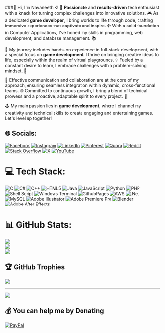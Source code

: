 ###👋 Hi, I'm Navaneeth K!
🚀 **Passionate** and **results-driven** tech enthusiast with a knack for turning complex challenges into innovative solutions. 🎮 As a dedicated **game developer**, I bring worlds to life through code, crafting immersive experiences that captivate and inspire. 🛠️ With a solid foundation in Computer Applications, I've honed my skills in programming, web development, and database management. 📚

🌟 My journey includes hands-on experience in full-stack development, with a special focus on **game development**. I thrive on bringing creative ideas to life, especially within the realm of virtual playgrounds. 💡 Fueled by a constant desire to learn, I embrace challenges with a problem-solving mindset. 🧠

🤝 Effective communication and collaboration are at the core of my approach, ensuring seamless integration within dynamic, cross-functional teams. 🌐 Committed to continuous growth, I bring a blend of technical prowess and a proactive, adaptable spirit to every project. 💼

🕹️ My main passion lies in **game development**, where I channel my creativity and technical skills to create engaging and entertaining games. Let's level up together! 

## 🌐 Socials:
[![Facebook](https://img.shields.io/badge/Facebook-%231877F2.svg?logo=Facebook&logoColor=white)](https://facebook.com/navaneeth.k.official) [![Instagram](https://img.shields.io/badge/Instagram-%23E4405F.svg?logo=Instagram&logoColor=white)](https://instagram.com/cyberkunju.online) [![LinkedIn](https://img.shields.io/badge/LinkedIn-%230077B5.svg?logo=linkedin&logoColor=white)](https://linkedin.com/in/navaneeth-nk) [![Pinterest](https://img.shields.io/badge/Pinterest-%23E60023.svg?logo=Pinterest&logoColor=white)](https://pinterest.com/knavaneeth786) [![Quora](https://img.shields.io/badge/Quora-%23B92B27.svg?logo=Quora&logoColor=white)](https://quora.com/profile/Navaneeth-K-CYBER-KUNJU) [![Reddit](https://img.shields.io/badge/Reddit-%23FF4500.svg?logo=Reddit&logoColor=white)](https://reddit.com/user/ActivityDecent4701) [![Stack Overflow](https://img.shields.io/badge/-Stackoverflow-FE7A16?logo=stack-overflow&logoColor=white)](https://stackoverflow.com/users/navaneeth-k) [![X](https://img.shields.io/badge/X-black.svg?logo=X&logoColor=white)](https://x.com/CyberKunju) [![YouTube](https://img.shields.io/badge/YouTube-%23FF0000.svg?logo=YouTube&logoColor=white)](https://youtube.com/@UCm1erZiQD0_XtzYj_DRA0eg) 

# 💻 Tech Stack:
![C](https://img.shields.io/badge/c-%2300599C.svg?style=plastic&logo=c&logoColor=white) ![C#](https://img.shields.io/badge/c%23-%23239120.svg?style=plastic&logo=csharp&logoColor=white) ![C++](https://img.shields.io/badge/c++-%2300599C.svg?style=plastic&logo=c%2B%2B&logoColor=white) ![HTML5](https://img.shields.io/badge/html5-%23E34F26.svg?style=plastic&logo=html5&logoColor=white) ![Java](https://img.shields.io/badge/java-%23ED8B00.svg?style=plastic&logo=openjdk&logoColor=white) ![JavaScript](https://img.shields.io/badge/javascript-%23323330.svg?style=plastic&logo=javascript&logoColor=%23F7DF1E) ![Python](https://img.shields.io/badge/python-3670A0?style=plastic&logo=python&logoColor=ffdd54) ![PHP](https://img.shields.io/badge/php-%23777BB4.svg?style=plastic&logo=php&logoColor=white) ![Shell Script](https://img.shields.io/badge/shell_script-%23121011.svg?style=plastic&logo=gnu-bash&logoColor=white) ![Windows Terminal](https://img.shields.io/badge/Windows%20Terminal-%234D4D4D.svg?style=plastic&logo=windows-terminal&logoColor=white) ![GithubPages](https://img.shields.io/badge/github%20pages-121013?style=plastic&logo=github&logoColor=white) ![AWS](https://img.shields.io/badge/AWS-%23FF9900.svg?style=plastic&logo=amazon-aws&logoColor=white) ![.Net](https://img.shields.io/badge/.NET-5C2D91?style=plastic&logo=.net&logoColor=white) ![MySQL](https://img.shields.io/badge/mysql-%2300000f.svg?style=plastic&logo=mysql&logoColor=white) ![Adobe Illustrator](https://img.shields.io/badge/adobe%20illustrator-%23FF9A00.svg?style=plastic&logo=adobe%20illustrator&logoColor=white) ![Adobe Premiere Pro](https://img.shields.io/badge/Adobe%20Premiere%20Pro-9999FF.svg?style=plastic&logo=Adobe%20Premiere%20Pro&logoColor=white) ![Blender](https://img.shields.io/badge/blender-%23F5792A.svg?style=plastic&logo=blender&logoColor=white) ![Adobe After Effects](https://img.shields.io/badge/Adobe%20After%20Effects-9999FF.svg?style=plastic&logo=Adobe%20After%20Effects&logoColor=white)
# 📊 GitHub Stats:
![](https://github-readme-stats.vercel.app/api?username=CyberKunju&theme=react&hide_border=false&include_all_commits=false&count_private=false)<br/>
![](https://github-readme-streak-stats.herokuapp.com/?user=CyberKunju&theme=react&hide_border=false)<br/>
![](https://github-readme-stats.vercel.app/api/top-langs/?username=CyberKunju&theme=react&hide_border=false&include_all_commits=false&count_private=false&layout=compact)

## 🏆 GitHub Trophies
![](https://github-profile-trophy.vercel.app/?username=CyberKunju&theme=radical&no-frame=true&no-bg=false&margin-w=4)

---
[![](https://visitcount.itsvg.in/api?id=CyberKunju&icon=0&color=0)](https://visitcount.itsvg.in)

  ## 💰 You can help me by Donating
  [![PayPal](https://img.shields.io/badge/PayPal-00457C?style=for-the-badge&logo=paypal&logoColor=white)](https://paypal.me/cyberkunju) 

  
<!-- Proudly created with GPRM ( https://gprm.itsvg.in ) -->
